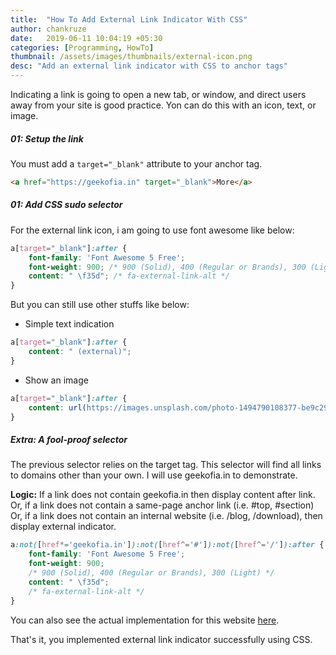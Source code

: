 ```yaml
---
title:  "How To Add External Link Indicator With CSS"
author: chankruze
date:   2019-06-11 10:04:19 +05:30
categories: [Programming, HowTo]
thumbnail: /assets/images/thumbnails/external-icon.png
desc: "Add an external link indicator with CSS to anchor tags"
---
```

Indicating a link is going to open a new tab, or window, and direct users away from your site is good practice. Yon can do this with an icon, text, or image.

##### 01: Setup the link

You must add a `target="_blank"` attribute to your anchor tag.

```html
<a href="https://geekofia.in" target="_blank">More</a>
```

##### 01: Add CSS sudo selector

For the external link icon, i am going to use font awesome like below:

```css
a[target="_blank"]:after {
    font-family: 'Font Awesome 5 Free';
    font-weight: 900; /* 900 (Solid), 400 (Regular or Brands), 300 (Light) */
    content: " \f35d"; /* fa-external-link-alt */
}
```

But you can still use other stuffs like below:

- Simple text indication
```css
a[target="_blank"]:after {
    content: " (external)";
}
```

- Show an image
```css
a[target="_blank"]:after {
    content: url(https://images.unsplash.com/photo-1494790108377-be9c29b29330); /* A demo image from unsplash */
}
```

##### Extra: A fool-proof selector

The previous selector relies on the target tag. This selector will find all links to domains other than your own. I will use geekofia.in to demonstrate.

**Logic:** If a link does not contain geekofia.in then display content after link. Or, if a link does not contain a same-page anchor link (i.e. #top, #section) Or, if a link does not contain an internal website (i.e. /blog, /download), then display external indicator. 
```css
a:not([href*='geekofia.in']):not([href^='#']):not([href^='/']):after {
    font-family: 'Font Awesome 5 Free';
    font-weight: 900;
    /* 900 (Solid), 400 (Regular or Brands), 300 (Light) */
    content: " \f35d";
    /* fa-external-link-alt */
}
```

You can also see the actual implementation for this website [here]().

That's it, you implemented external link indicator successfully using CSS.